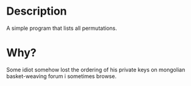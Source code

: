 # Description 
A simple program that lists all permutations.

# Why?
Some idiot somehow lost the ordering of his private keys on mongolian basket-weaving forum i sometimes browse.